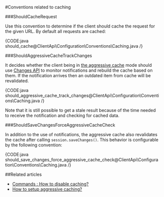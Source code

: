 ﻿#Conventions related to caching

###ShouldCacheRequest

Use this convention to determine if the client should cache the request for the given URL. By default all requests are cached:

{CODE:java should_cache@ClientApi\Configuration\Conventions\Caching.java /}

###ShouldAggressiveCacheTrackChanges

It decides whether the client being in [the aggressive cache](../../how-to/setup-aggressive-caching) mode should use [Changes API](../../client-api/changes/what-is-changes-api) to monitor notifications and rebuild the cache based on them.
If the notification arrives then an outdated item from cache will be revalidated. 

{CODE:java should_aggressive_cache_track_changes@ClientApi\Configuration\Conventions\Caching.java /}

Note that it is still possible to get a stale result because of the time needed to receive the notification and checking for cached data.

###ShouldSaveChangesForceAggressiveCacheCheck

In addition to the use of notifications, the aggressive cache also revalidates the cache after calling `session.saveChanges()`. 
This behavior is configurable by the following convention:

{CODE:java should_save_changes_force_aggressive_cache_check@ClientApi\Configuration\Conventions\Caching.java /}

##Related articles

- [Commands : How to disable caching?](../../commands/how-to/disable-caching)
- [How to setup aggressive caching?](../../how-to/setup-aggressive-caching)